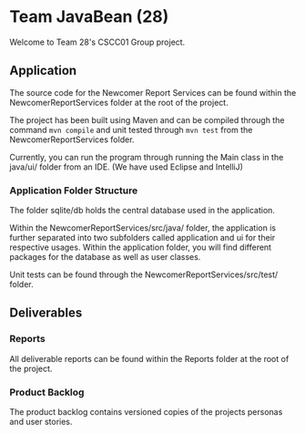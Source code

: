 # Team JavaBean (28)

Welcome to Team 28's CSCC01 Group project.

## Application
The source code for the Newcomer Report Services can be found within the NewcomerReportServices folder at the root of the project.

The project has been built using Maven and can be compiled through the command ```mvn compile``` and unit tested through ```mvn test``` from the NewcomerReportServices folder.

Currently, you can run the program through running the Main class in the java/ui/ folder from an IDE. (We have used Eclipse and IntelliJ)

### Application Folder Structure
The folder sqlite/db holds the central database used in the application.

Within the NewcomerReportServices/src/java/ folder, the application is further separated into two subfolders called application and ui for their respective usages. Within the application folder, you will find different packages for the database as well as user classes.

Unit tests can be found through the NewcomerReportServices/src/test/ folder.

## Deliverables

### Reports

All deliverable reports can be found within the Reports folder at the root of the project.

### Product Backlog

The product backlog contains versioned copies of the projects personas and user stories.  
